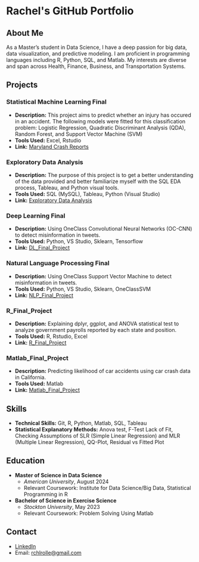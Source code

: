 
# Rachel's GitHub Portfolio

## About Me
As a Master’s student in Data Science, I have a deep passion for big data, data visualization, and predictive modeling. I am proficient in programming languages including R, Python, SQL, and Matlab. My interests are diverse and span across Health, Finance, Business, and Transportation Systems.

## Projects

### Statistical Machine Learning Final
- **Description:** This project aims to predict whether an injury has occured in an accident. The following models were fitted for this classification problem: Logistic Regression, Quadratic Discriminant Analysis (QDA), Random Forest, and Support Vector Machine (SVM) 
- **Tools Used:** Excel, Rstudio
- **Link:** [Maryland Crash Reports]()

### Exploratory Data Analysis
- **Description:** The purpose of this project is to get a better understanding of the data provided and better familiarize myself with the SQL EDA process, Tableau, and Python visual tools.
- **Tools Used:** SQL (MySQL), Tableau, Python (Visual Studio)
- **Link:** [Exploratory Data Analysis](https://github.com/rchlrolle/eda_climate/wiki)

### Deep Learning Final
- **Description:** Using OneClass Convolutional Neural Networks (OC-CNN) to detect misinformation in tweets.
- **Tools Used:** Python, VS Studio, Sklearn, Tensorflow
- **Link:** [DL_Final_Project](https://github.com/rchlrolle/Deep_Learning_Project/wiki)
  
### Natural Language Processing Final
- **Description:** Using OneClass Support Vector Machine to detect misinformation in tweets.
- **Tools Used:** Python, VS Studio, Sklearn, OneClassSVM
- **Link:** [NLP_Final_Project](https://github.com/rchlrolle/NLP_final_project/wiki/Misinformation-Detection-in-Twitter-Posts)

### R_Final_Project
- **Description:** Explaining dplyr, ggplot, and ANOVA statistical test to analyze government payrolls reported by each state and position.
- **Tools Used:** R, Rstudio, Excel
- **Link:** [R_Final_Project](https://github.com/rchlrolle/R_final_project/wiki/Dpylr-Package-Tutorial)

### Matlab_Final_Project
- **Description:** Predicting likelihood of car accidents using car crash data in California.
- **Tools Used:** Matlab
- **Link:** [Matlab_Final_Project](https://github.com/rchlrolle/car_accidents_matlab_project/wiki/Interactive-Matlab-Project-Using-Car-Accident-Data-In-California)


## Skills
- **Technical Skills:**  Git, R, Python, Matlab, SQL, Tableau
- **Statistical Explanatory Methods:** Anova test, F-Test Lack of Fit, Checking Assumptions of SLR (Simple Linear Regression) and MLR (Multiple Linear Regression), QQ-Plot, Residual vs Fitted Plot

## Education
- **Master of Science in Data Science**
  - *American University*, August 2024
  - Relevant Coursework: Institute for Data Science/Big Data, Statistical Programming in R
- **Bachelor of Science in Exercise Science**
  - *Stockton University*, May 2023
  - Relevant Coursework: Problem Solving Using Matlab

## Contact
- [LinkedIn](https://www.linkedin.com/in/rachel-rolle-analyst/)
- Email: rchlrolle@gmail.com

